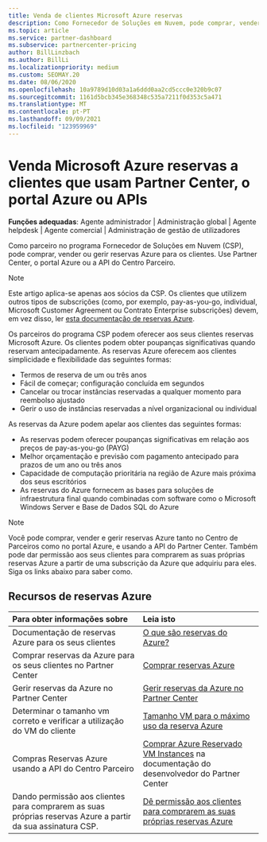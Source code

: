 ```yaml
---
title: Venda de clientes Microsoft Azure reservas
description: Como Fornecedor de Soluções em Nuvem, pode comprar, vender ou gerir reservas da Azure para os clientes. Use Partner Center, o portal Azure ou a API do Centro Parceiro.
ms.topic: article
ms.service: partner-dashboard
ms.subservice: partnercenter-pricing
author: BillLinzbach
ms.author: BillLi
ms.localizationpriority: medium
ms.custom: SEOMAY.20
ms.date: 08/06/2020
ms.openlocfilehash: 10a9789d10d03a1a6ddd0aa2cd5ccc0e320b9c07
ms.sourcegitcommit: 1161d5bcb345e368348c535a7211f0d353c5a471
ms.translationtype: MT
ms.contentlocale: pt-PT
ms.lasthandoff: 09/09/2021
ms.locfileid: "123959969"
---
```

# <a name="sell-microsoft-azure-reservations-to-customers-using-partner-center-the-azure-portal-or-apis"></a>Venda Microsoft Azure reservas a clientes que usam Partner Center, o portal Azure ou APIs

**Funções adequadas**: Agente administrador | Administração global | Agente helpdesk | Agente comercial | Administração de gestão de utilizadores

Como parceiro no programa Fornecedor de Soluções em Nuvem (CSP), pode comprar, vender ou gerir reservas Azure para os clientes. Use Partner Center, o portal Azure ou a API do Centro Parceiro.

> [!NOTE]
> Este artigo aplica-se apenas aos sócios da CSP. Os clientes que utilizem outros tipos de subscrições (como, por exemplo, pay-as-you-go, individual, Microsoft Customer Agreement ou Contrato Enterprise subscrições) devem, em vez disso, ler [esta documentação de reservas Azure](/azure/cost-management-billing/reservations).

Os parceiros do programa CSP podem oferecer aos seus clientes reservas Microsoft Azure. Os clientes podem obter poupanças significativas quando reservam antecipadamente. As reservas Azure oferecem aos clientes simplicidade e flexibilidade das seguintes formas:

- Termos de reserva de um ou três anos
- Fácil de começar; configuração concluída em segundos
- Cancelar ou trocar instâncias reservadas a qualquer momento para reembolso ajustado
- Gerir o uso de instâncias reservadas a nível organizacional ou individual

As reservas da Azure podem apelar aos clientes das seguintes formas:

- As reservas podem oferecer poupanças significativas em relação aos preços de pay-as-you-go (PAYG)
- Melhor orçamentação e previsão com pagamento antecipado para prazos de um ano ou três anos
- Capacidade de computação prioritária na região de Azure mais próxima dos seus escritórios
- As reservas do Azure fornecem as bases para soluções de infraestrutura final quando combinadas com software como o Microsoft Windows Server e Base de Dados SQL do Azure

>[!NOTE]
> Você pode comprar, vender e gerir reservas Azure tanto no Centro de Parceiros como no portal Azure, e usando a API do Partner Center. Também pode dar permissão aos seus clientes para comprarem as suas próprias reservas Azure a partir de uma subscrição da Azure que adquiriu para eles. Siga os links abaixo para saber como.

## <a name="azure-reservations-resources"></a>Recursos de reservas Azure

|**Para obter informações sobre**   |**Leia isto**    |
|:-----------------------------|:-----------------|
| Documentação de reservas Azure para os seus clientes | [O que são reservas do Azure?](/azure/billing/billing-save-compute-costs-reservations)
|Comprar reservas da Azure para os seus clientes no Partner Center   |[Comprar reservas Azure](azure-reservations-buying.md)
|Gerir reservas da Azure no Partner Center | [Gerir reservas da Azure no Partner Center](azure-reservations-manage.md)
|Determinar o tamanho vm correto e verificar a utilização do VM do cliente   |[Tamanho VM para o máximo uso da reserva Azure](azure-usage.md)   |
|Compras Reservas Azure usando a API do Centro Parceiro | [Comprar Azure Reservado VM Instances](/partner-center/develop/purchase-azure-reservations) na documentação do desenvolvedor do Partner Center   |
|Dando permissão aos clientes para comprarem as suas próprias reservas Azure a partir da sua assinatura CSP. | [Dê permissão aos clientes para comprarem as suas próprias reservas Azure](give-customers-permission.md)   |